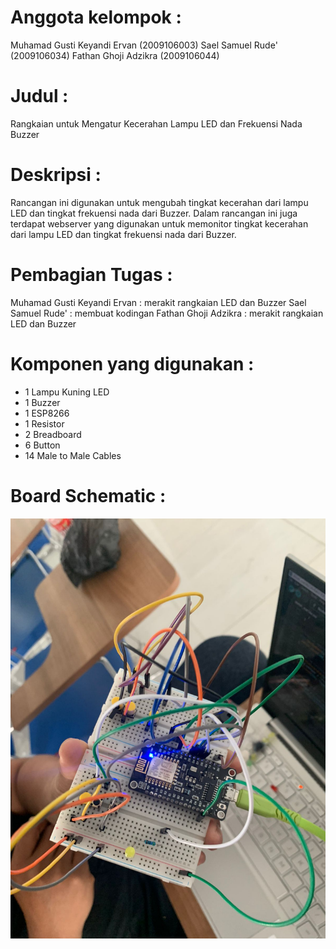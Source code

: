 # Anggota kelompok : 
Muhamad Gusti Keyandi Ervan (2009106003)
Sael Samuel Rude' (2009106034)
Fathan Ghoji Adzikra (2009106044)

# Judul : 
Rangkaian untuk Mengatur Kecerahan Lampu LED dan Frekuensi Nada Buzzer

# Deskripsi :
Rancangan ini digunakan untuk mengubah tingkat kecerahan dari lampu LED dan tingkat frekuensi nada dari Buzzer. Dalam rancangan ini juga terdapat webserver yang digunakan untuk memonitor tingkat kecerahan dari lampu LED dan tingkat frekuensi nada dari Buzzer.

# Pembagian Tugas :
Muhamad Gusti Keyandi Ervan : merakit rangkaian LED dan Buzzer
Sael Samuel Rude' : membuat kodingan
Fathan Ghoji Adzikra : merakit rangkaian LED dan Buzzer

# Komponen yang digunakan :
- 1 Lampu Kuning LED 
- 1 Buzzer 
- 1 ESP8266 
- 1 Resistor 
- 2 Breadboard
- 6 Button 
- 14 Male to Male Cables

# Board Schematic :
<img src="https://github.com/saelsam/posttest1-praktikum-iot-unmul/blob/main/foto%20rangkaian.jpeg?raw=true">